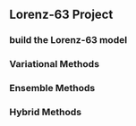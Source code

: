 ## Lorenz-63 Project

### build the Lorenz-63 model

### Variational Methods 

### Ensemble Methods

### Hybrid Methods
